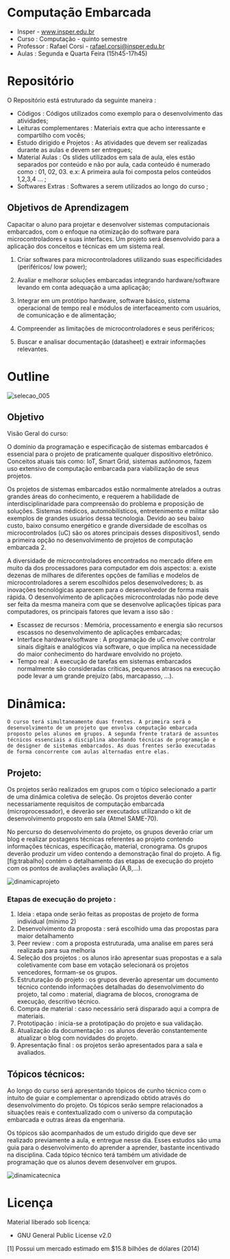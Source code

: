 Computação Embarcada
==================
* Insper - www.insper.edu.br 
* Curso     : Computação - quinto semestre 
* Professor : Rafael Corsi - rafael.corsi@insper.edu.br
* Aulas     : Segunda e Quarta Feira (15h45-17h45)

# Repositório 
O Repositório está estruturado da seguinte maneira :

- Códigos : Códigos utilizados como exemplo para o desenvolvimento das atividades;
- Leituras complementares : Materiais extra que acho interessante e compartilho com vocês;
- Estudo dirigido e Projetos : As atividades que devem ser realizadas durante as aulas e devem ser entregues;
- Material Aulas : Os slides utilizados em sala de aula, eles estão separados por conteúdo e não por aula, cada conteúdo é numerado como : 01, 02, 03. e.x: A primeira aula foi composta pelos conteúdos 1,2,3,4 ... ;
- Softwares Extras : Softwares a serem utilizados ao longo do curso ;

## Objetivos de Aprendizagem

Capacitar o aluno para projetar e desenvolver sistemas computacionais embarcados, com o enfoque na otimização do software para microcontroladores e suas interfaces. Um projeto será desenvolvido para a aplicação dos conceitos e técnicas em um sistema real.

1.  Criar softwares para microcontroladores utilizando suas especificidades (periféricos/ low power);

2.  Avaliar e melhorar soluções embarcadas integrando hardware/software levando em conta adequação a uma aplicação;

3.  Integrar em um protótipo hardware, software básico, sistema operacional de tempo real e módulos de interfaceamento com usuários, de comunicação e de alimentação;

4.  Compreender as limitações de microcontroladores e seus periféricos;

5.  Buscar e analisar documentação (datasheet) e extrair informações relevantes.

# Outline
![selecao_005](https://cloud.githubusercontent.com/assets/1039615/22657938/5fcb0cf6-ec7f-11e6-9f44-baccefb723ce.png)

## Objetivo

Visão Geral do curso:

O domínio da programação e especificação de sistemas embarcados é essencial para o projeto de praticamente qualquer dispositivo eletrônico. Conceitos atuais tais como: IoT, Smart Grid, sistemas autônomos, fazem uso extensivo de computação embarcada para viabilização de seus projetos.

Os projetos de sistemas embarcados estão normalmente atrelados a outras grandes áreas do conhecimento, e requerem a habilidade de interdisciplinaridade para compreensão do problema e proposição de soluções. Sistemas médicos, automobilísticos, entretenimento e militar são exemplos de grandes usuários dessa tecnologia. Devido ao seu baixo custo, baixo consumo energético e grande diversidade de escolhas os microcontrolados (uC) são os atores principais desses dispositivos1, sendo a primeira opção no desenvolvimento de projetos de computação embarcada 2.

A diversidade de microcontroladores encontrados no mercado difere em muito da dos processadores para computador em dois aspectos: a. existe dezenas de milhares de diferentes opções de famílias e modelos de microcontroladores a serem escolhidos pelos desenvolvedores; b. as inovações tecnológicas aparecem para o desenvolvedor de forma mais rápida. O desenvolvimento de aplicações microcontroladas não pode deve ser feita da mesma maneira com que se desenvolve aplicações típicas para computadores, os principais fatores que levam a isso são :

- Escassez de recursos : Memória, processamento e energia são recursos escassos no desenvolvimento de aplicações embarcadas;
- Interface hardware/software : A programação de uC envolve controlar sinais digitais e analógicos via software, o que implica na necessidade do maior conhecimento do hardware envolvido no projeto.
- Tempo real : A execução de tarefas em sistemas embarcados normalmente são consideradas críticas, pequenos atrasos na execução pode levar a um grande prejuízo (abs, marcapasso, …).

# Dinâmica:	
	O curso terá simultaneamente duas frentes. A primeira será o desenvolvimento de um projeto que envolva computação embarcada proposto pelos alunos em grupos. A segunda frente tratará de assuntos técnicos essenciais a disciplina abordando técnicas de programação e de designer de sistemas embarcados. As duas frentes serão executadas de forma concorrente com aulas alternadas entre elas.

## Projeto:

Os projetos serão realizados em grupos com o tópico selecionado a partir de uma dinâmica coletiva de seleção. Os projetos deverão conter necessariamente requisitos de computação embarcada (microprocessador), e deverão ser executados utilizando o kit de desenvolvimento proposto em sala (Atmel SAME-70).

No percurso do desenvolvimento do projeto, os grupos deverão criar um blog e realizar postagens técnicas referentes ao projeto contendo informações técnicas, especificação, material, cronograma. Os grupos deverão produzir um vídeo contendo a demonstração final do projeto. A fig. [fig:trabalho] contém o detalhamento das etapas de execução do projeto com os pontos de avaliações avaliação (A,B,…).

![dinamicaprojeto](https://cloud.githubusercontent.com/assets/1039615/22658000/a779b7dc-ec7f-11e6-9171-10d58d9f5fa8.png)

### Etapas de execução do projeto :
1. Ideia : etapa onde serão feitas as propostas de projeto de forma individual (mínimo 2)
2. Desenvolvimento da proposta : será escolhido uma das propostas para maior detalhamento
3. Peer review : com a proposta estruturada, uma analise em pares será realizada para sua melhoria
4. Seleção dos projetos : os alunos irão apresentar suas propostas e a sala coletivamente com base em votação selecionará os projetos vencedores, formam-se os grupos.
5.  Estruturação do projeto : os grupos deverão apresentar um documento técnico contendo informações detalhadas do desenvolvimento do projeto, tal como : material, diagrama de blocos, cronograma de execução, descritivo técnico.
6. Compra de material : caso necessário será disparado aqui a compra de materiais.
7. Prototipação : inicia-se a prototipação do projeto e sua validação.
8. Atualização da documentação : os alunos deverão constantemente atualizar o blog com novidades do projeto.
9. Apresentação final : os projetos serão apresentados para a sala e avaliados.

## Tópicos técnicos:
Ao longo do curso será apresentando tópicos de cunho técnico com o intuito de guiar e complementar o aprendizado obtido através do desenvolvimento do projeto. Os tópicos serão sempre relacionados a situações reais e contextualizado com o universo da computação embarcada e outras áreas da engenharia.

Os tópicos são acompanhados de um estudo dirigido que deve ser realizado previamente a aula, e entregue nesse dia. Esses estudos são uma guia para o desenvolvimento do aprender a aprender, bastante incentivado na disciplina. Cada tópico técnico terá também um atividade de programação que os alunos devem desenvolver em grupos.

![dinamicatecnica](https://cloud.githubusercontent.com/assets/1039615/22658003/ab1cf958-ec7f-11e6-9c9f-67a072d02949.png)


# Licença
Material liberado sob licença:
 * GNU General Public License v2.0


[1] Possui um mercado estimado em $15.8 bilhões de dólares (2014)

